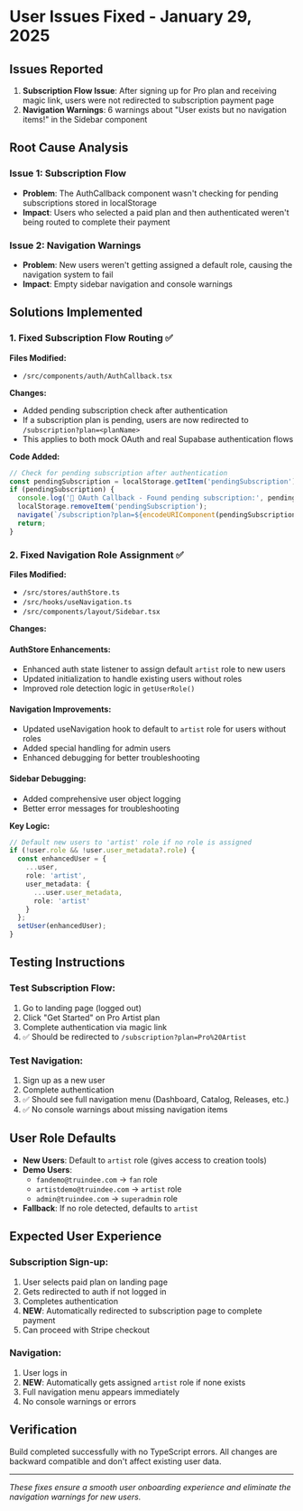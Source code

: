 # User Issues Fixed - January 29, 2025

## Issues Reported

1. **Subscription Flow Issue**: After signing up for Pro plan and receiving magic link, users were not redirected to subscription payment page
2. **Navigation Warnings**: 6 warnings about "User exists but no navigation items!" in the Sidebar component

## Root Cause Analysis

### Issue 1: Subscription Flow
- **Problem**: The AuthCallback component wasn't checking for pending subscriptions stored in localStorage
- **Impact**: Users who selected a paid plan and then authenticated weren't being routed to complete their payment

### Issue 2: Navigation Warnings  
- **Problem**: New users weren't getting assigned a default role, causing the navigation system to fail
- **Impact**: Empty sidebar navigation and console warnings

## Solutions Implemented

### 1. Fixed Subscription Flow Routing ✅

**Files Modified:**
- `/src/components/auth/AuthCallback.tsx`

**Changes:**
- Added pending subscription check after authentication
- If a subscription plan is pending, users are now redirected to `/subscription?plan=<planName>`
- This applies to both mock OAuth and real Supabase authentication flows

**Code Added:**
```typescript
// Check for pending subscription after authentication
const pendingSubscription = localStorage.getItem('pendingSubscription');
if (pendingSubscription) {
  console.log('🔐 OAuth Callback - Found pending subscription:', pendingSubscription);
  localStorage.removeItem('pendingSubscription');
  navigate(`/subscription?plan=${encodeURIComponent(pendingSubscription)}`);
  return;
}
```

### 2. Fixed Navigation Role Assignment ✅

**Files Modified:**
- `/src/stores/authStore.ts`
- `/src/hooks/useNavigation.ts`
- `/src/components/layout/Sidebar.tsx`

**Changes:**

#### AuthStore Enhancements:
- Enhanced auth state listener to assign default `artist` role to new users
- Updated initialization to handle existing users without roles
- Improved role detection logic in `getUserRole()`

#### Navigation Improvements:
- Updated useNavigation hook to default to `artist` role for users without roles
- Added special handling for admin users
- Enhanced debugging for better troubleshooting

#### Sidebar Debugging:
- Added comprehensive user object logging
- Better error messages for troubleshooting

**Key Logic:**
```typescript
// Default new users to 'artist' role if no role is assigned
if (!user.role && !user.user_metadata?.role) {
  const enhancedUser = {
    ...user,
    role: 'artist',
    user_metadata: {
      ...user.user_metadata,
      role: 'artist'
    }
  };
  setUser(enhancedUser);
}
```

## Testing Instructions

### Test Subscription Flow:
1. Go to landing page (logged out)
2. Click "Get Started" on Pro Artist plan
3. Complete authentication via magic link
4. ✅ Should be redirected to `/subscription?plan=Pro%20Artist`

### Test Navigation:
1. Sign up as a new user
2. Complete authentication
3. ✅ Should see full navigation menu (Dashboard, Catalog, Releases, etc.)
4. ✅ No console warnings about missing navigation items

## User Role Defaults

- **New Users**: Default to `artist` role (gives access to creation tools)
- **Demo Users**: 
  - `fandemo@truindee.com` → `fan` role
  - `artistdemo@truindee.com` → `artist` role  
  - `admin@truindee.com` → `superadmin` role
- **Fallback**: If no role detected, defaults to `artist`

## Expected User Experience

### Subscription Sign-up:
1. User selects paid plan on landing page
2. Gets redirected to auth if not logged in
3. Completes authentication
4. **NEW**: Automatically redirected to subscription page to complete payment
5. Can proceed with Stripe checkout

### Navigation:
1. User logs in
2. **NEW**: Automatically gets assigned `artist` role if none exists
3. Full navigation menu appears immediately
4. No console warnings or errors

## Verification

Build completed successfully with no TypeScript errors. All changes are backward compatible and don't affect existing user data.

---

*These fixes ensure a smooth user onboarding experience and eliminate the navigation warnings for new users.*
